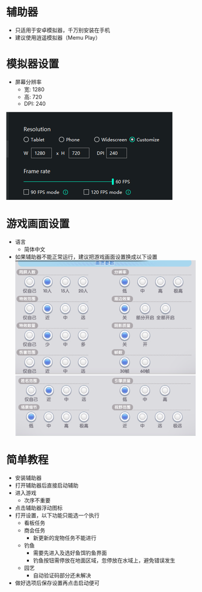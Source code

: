 # 辅助器
- 只适用于安卓模拟器，千万别安装在手机
- 建议使用逍遥模拟器（Memu Play）

# 模拟器设置
- 屏幕分辨率
  - 宽: 1280 
  - 高: 720 
  - DPI: 240
  
![alt text](https://github.com/cwsam66/mobileanjian/blob/main/rox/screen/EmulatorSetting_1.png?raw=true)

# 游戏画面设置
- 语言
  - 简体中文
- 如果辅助器不能正常运行，建议把游戏画面设置换成以下设置
![alt text](https://github.com/cwsam66/mobileanjian/blob/main/rox/screen/ROSetting_1.png?raw=true)
![alt text](https://github.com/cwsam66/mobileanjian/blob/main/rox/screen/ROSetting_2.png?raw=true)

# 简单教程
- 安装辅助器
- 打开辅助器后直接启动辅助
- 进入游戏
  - 次序不重要
- 点击辅助器浮动图标
- 打开设置，以下功能只能选一个执行
  - 看板任务
  - 商会任务 
    - 新更新的宠物任务不能进行
  - 钓鱼
    - 需要先进入及选好鱼饵钓鱼界面
    - 钓鱼按钮需停放在地面区域，忽停放在水域上，避免错误发生
  - 园艺
    - 自动验证码部分还未解决
- 做好选项后保存设置再点击启动便可
